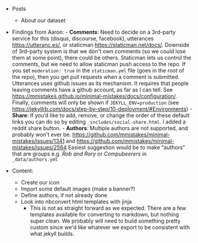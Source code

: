 * Posts
  * About our dataset 
* Findings from Aaron:
      - **Comments**: Need to decide on a 3rd-party service for this (disqus, discourse, facebook), utterances https://utteranc.es/, or staticman https://staticman.net/docs/. Downside of 3rd-party system is that we don't own comments (so we could lose them at some point), there could be others. Staticman lets us control the comments, but we need to allow staticman push access to the repo. If you set `moderation: true` in the `staticman.yml` file (goes in the root of the repo), then you get pull requests when a comment is submitted. Utterances uses github issues as its mechanism. It requires that people leaving comments have a github account, as far as I can tell. See https://mmistakes.github.io/minimal-mistakes/docs/configuration/. Finally, comments will only be shown if `JEKYLL_ENV=production` (see https://jekyllrb.com/docs/step-by-step/10-deployment/#Environments)
      - **Share**: If you’d like to add, remove, or change the order of these default links you can do so by editing `_includes/social-share.html`. I added a reddit share button.
      - **Authors**: Multiple authors are not supported, and probably won't ever be. https://github.com/mmistakes/minimal-mistakes/issues/1341 and https://github.com/mmistakes/minimal-mistakes/issues/2564 Easiest suggestion would be to make "authors" that are groups e.g. _Rob and Rory_ or _Compubeerers_ in `_data/authors.yml`

* Content:
  * Create our icon
  * Import some default images (make a banner?)
  * Define authors, if not already done
  * Look into nbconvert html templates with jinja
    * This is not as straight forward as we expected. There are a few templates available for converting to markdown, but nothing super clean. We probably will need to build something pretty custom since we'd like whatever we export to be consistent with what jekyll builds.
